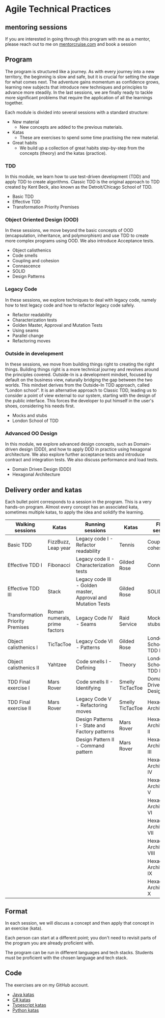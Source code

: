 # Agile Technical Practices 

## mentoring sessions

If you are interested in going through this program with me as a mentor, please reach out to me on [mentorcruise.com](https://mentorcruise.com/mentor/pedrosantos/) and book a session

## Program

The program is structured like a journey. As with every journey into a new territory, the beginning is slow and safe, but it is crucial for setting the stage for what comes next. The adventure gains momentum as confidence grows, learning new subjects that introduce new techniques and principles to advance more steadily. In the last sessions, we are finally ready to tackle more significant problems that require the application of all the learnings together.

Each module is divided into several sessions with a standard structure:

- New material
  - New concepts are added to the previous materials.
- Katas
  - These are exercises to spend some time practising the new material.
- Great habits
  - We build up a collection of great habits step-by-step from the concepts (theory) and the katas (practice).

### TDD

In this module, we learn how to use test-driven development (TDD) and apply TDD to create algorithms. Classic TDD is the original approach to TDD created by Kent Beck, also known as the Detroit/Chicago School of TDD.

- Basic TDD
- Effective TDD
- Transformation Priority Premises

### Object Oriented Design (OOD)

In these sessions, we move beyond the basic concepts of OOD (encapsulation, inheritance, and polymorphism) and use TDD to create more complex programs using OOD. We also introduce Acceptance tests.

- Object calisthenics
- Code smells
- Coupling and cohesion
- Connascence
- SOLID
- Design Patterns

### Legacy Code

In these sessions, we explore techniques to deal with legacy code, namely how to test legacy code and how to refactor legacy code safely.

- Refactor readability
- Characterization tests
- Golden Master, Approval and Mutation Tests
- Using seams
- Parallel change
- Refactoring moves

### Outside in development

In these sessions, we move from building things right to creating the right things. Building things right is a more technical journey and revolves around the principles covered. Outside-In is a development mindset, focused by default on the business view, naturally bridging the gap between the two worlds. This mindset derives from the Outside-In TDD approach, called “London school”. It is an alternative approach to Classic TDD, leading us to consider a point of view external to our system, starting with the design of the public interface. This forces the developer to put himself in the user's shoes, considering his needs first.

- Mocks and stubs
- London School of TDD

### Advanced OO Design

In this module, we explore advanced design concepts, such as Domain-driven design (DDD), and how to apply DDD in practice using hexagonal architecture. We also explore further acceptance tests and introduce contract and integration tests. We also discuss performance and load tests.

- Domain Driven Design (DDD)
- Hexagonal Architecture

## Delivery order and katas

Each bullet point corresponds to a session in the program. This is a very hands-on program. Almost every concept has an associated kata, sometimes multiple katas, to apply the idea and solidify the learning.

| **Walking sessions**             | **Katas**                     | **Running sessions**                                         | **Katas**        | **Flying sessions**        | **Katas**        |
| -------------------------------- | ----------------------------- | ------------------------------------------------------------ | ---------------- | -------------------------- | ---------------- |
| Basic TDD                        | FizzBuzz, Leap year           | Legacy code I - Refactor readability                         | Tennis           | Coupling and cohesion      | Theory           |
| Effective TDD I                  | Fibonacci                     | Legacy code II - Characterization tests                      | Gilded Rose      | Connascence                | Theory           |
| Effective TDD III                | Stack                         | Legacy code III - Golden master, Approval and Mutation Tests | Gilded Rose      | SOLID                      | Theory           |
| Transformation Priority Premises | Roman numerals, prime factors | Legacy Code IV - Seams                                       | Raid Service     | Mocks and stubs            | Character Copier |
| Object calisthenics I            | TicTacToe                     | Legacy Code VI - Patterns                                    | Gilded Rose      | London School of TDD I     | ESA Mars Rover   |
| Object calisthenics II           | Yahtzee                       | Code smells I - Defining                                     | Theory           | London School of TDD II    | ESA Mars Rover   |
| TDD Final exercise I             | Mars Rover                    | Code smells II - Identifying                                 | Smelly TicTacToe | Domain Driven Design (DDD) | Theory           |
| TDD Final exercise II            | Mars Rover                    | Legacy Code V - Refactoring moves                            | Smelly TicTacToe | Hexagonal Architecture I   | Theory           |
|                                  |                               | Design Patterns I - State and Factory patterns               | Mars Rover       | Hexagonal Architecture II  | Social Network   |
|                                  |                               | Design Pattern II - Command pattern                          | Mars Rover       | Hexagonal Architecture III | Social Network   |
|                                  |                               |                                                              |                  | Hexagonal Architecture IV  | Social Network   |
|                                  |                               |                                                              |                  | Hexagonal Architecture V   | Social Network   |
|                                  |                               |                                                              |                  | Hexagonal Architecture VI  | Katacombs        |
|                                  |                               |                                                              |                  | Hexagonal Architecture VII | Katacombs        |
|                                  |                               |                                                              |                  | Hexagonal Architecture VIII| Katacombs        |
|                                  |                               |                                                              |                  | Hexagonal Architecture IX  | Katacombs        |
|                                  |                               |                                                              |                  | Hexagonal Architecture X   | Katacombs        |

## Format

In each session, we will discuss a concept and then apply that concept in an exercise (kata).

Each person can start at a different point; you don't need to revisit parts of the program you are already proficient with.

The program can be run in different languages and tech stacks. Students must be proficient with the chosen language and tech stack.

## Code

The exercises are on my GitHub account.

- [Java katas](https://github.com/pedromsantos/java-kata)
- [C# katas](https://github.com/pedromsantos/cs-kata)
- [Typescript katas](https://github.com/pedromsantos/ts-kata)
- [Python katas](https://github.com/pedromsantos/python-kata)
